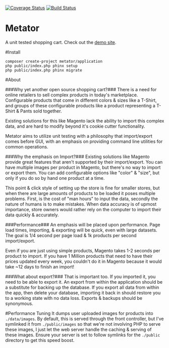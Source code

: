[![Coverage Status](https://coveralls.io/repos/metator/application/badge.png?branch=master)](https://coveralls.io/r/metator/application?branch=master)
[![Build Status](https://travis-ci.org/metator/application.png?branch=master)](https://travis-ci.org/metator/application)

Metator
=======
A unit tested shopping cart. Check out the [demo site](http://demo.metator.com/).

#Install
````
composer create-project metator/application
php public/index.php phinx setup
php public/index.php phinx migrate
````

#About

###Why yet another open source shopping cart?###
There is a need for online retailers to sell complex products in today's marketplace. Configurable products that come in different colors & sizes like a T-Shirt, and groups of these configurable products like a product representing a T-Shirt & Pants sold together.

Existing solutions for this like Magento lack the ability to import this complex data, and are hard to modify beyond it's cookie cutter functionality.

Metator aims to utilize unit testing with a philosophy that import/export comes before GUI, with an emphasis on providing command line utilities for common operations.

###Why the emphasis on Import?###
Existing solutions like Magento provide great features that aren't supported by their import/export. You can have multiple images per product in Magento, but there's no way to import or export them. You can add configurable options like "color" & "size", but only if you do so by hand one product at a time.

This point & click style of setting up the store is fine for smaller stores, but when there are large amounts of products to be loaded it poses multiple problems. First, is the cost of "man hours" to input the data, secondly the nature of humans is to make mistakes. When data accuracy is of upmost importance, store owners would rather rely on the computer to import their data quickly & accurately.

###Performance###
An emphasis will be placed upon performance. Page load times, importing, & exporting will be quick, even with large datasets. The goal is 1/4 second per page load & 1k products per second import/export.

Even if you are just using simple products, Magento takes 1-2 seconds per product to import. If you have 1 Million products that need to have their prices updated every week, you couldn't do it in Magento because it would take ~12 days to finish an import!

###What about export?###
That is important too. If you imported it, you need to be able to export it. An export from within the application should be a substitute for backing up the database. If you export all data from within the app, then delete your database, importing it back in should restore you to a working state with no data loss. Exports & backups should be synonymous.

#Performance Tuning
It dumps user uploaded images for products into `./data/images`. By default, this is served through the front controller, but I've symlinked it from `./public/images` so that we're not involving PHP to serve these images, I just let the web server handle the caching & serving of these images. Ensure your server is set to follow symlinks for the `./public` directory to get this speed boost.
